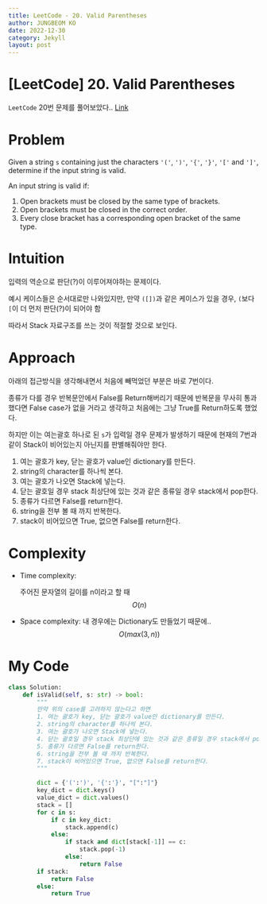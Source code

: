 ```yaml
---
title: LeetCode - 20. Valid Parentheses
author: JUNGBEOM KO
date: 2022-12-30
category: Jekyll
layout: post
---
```


# [LeetCode] 20. Valid Parentheses

`LeetCode` 20번 문제를 풀어보았다.. [Link](https://leetcode.com/problems/valid-parentheses/description/)



# Problem

Given a string `s` containing just the characters `'('`, `')'`, `'{'`, `'}'`, `'['` and `']'`, determine if the input string is valid.

An input string is valid if:

1. Open brackets must be closed by the same type of brackets.
2. Open brackets must be closed in the correct order.
3. Every close bracket has a corresponding open bracket of the same type.



# Intuition

입력의 역순으로 판단(?)이 이루어져야하는 문제이다.

예시 케이스들은 순서대로만 나와있지만, 만약 `([])`과 같은 케이스가 있을 경우, `(`보다 `[`이 더 먼저 판단(?)이 되어야 함

따라서 Stack 자료구조를 쓰는 것이 적절할 것으로 보인다. 



# Approach

아래의 접근방식을 생각해내면서 처음에 빼먹었던 부분은 바로 7번이다.

종류가 다를 경우 반복문안에서 False를 Return해버리기 때문에 반복문을 무사히 통과했다면 False case가 없을 거라고 생각하고 처음에는 그냥 True를 Return하도록 했었다.

하지만 이는 여는괄호 하나로 된 `s`가 입력일 경우 문제가 발생하기 때문에 현재의 7번과 같이 Stack이 비어있는지 아닌지를 판별해줘야만 한다.

1. 여는 괄호가 key, 닫는 괄호가 value인 dictionary를 만든다.
1. string의 character를 하나씩 본다.
1. 여는 괄호가 나오면 Stack에 넣는다.
1. 닫는 괄호일 경우 stack 최상단에 있는 것과 같은 종류일 경우 stack에서 pop한다.
1. 종류가 다르면 False를 return한다.
1. string을 전부 볼 때 까지 반복한다.
1. stack이 비어있으면 True, 없으면 False를 return한다.



# Complexity
- Time complexity:

  주어진 문자열의 길이를 n이라고 할 때 $$O(n)$$

- Space complexity:
  내 경우에는 Dictionary도 만들었기 때문에.. $$O(max(3, n))$$

  

# My Code

```python
class Solution:
    def isValid(self, s: str) -> bool:
        """
        만약 위의 case를 고려하지 않는다고 하면
        1. 여는 괄호가 key, 닫는 괄호가 value인 dictionary를 만든다.
        2. string의 character를 하나씩 본다.
        3. 여는 괄호가 나오면 Stack에 넣는다.
        4. 닫는 괄호일 경우 stack 최상단에 있는 것과 같은 종류일 경우 stack에서 pop한다.
        5. 종류가 다르면 False를 return한다.
        6. string을 전부 볼 때 까지 반복한다.
        7. stack이 비어있으면 True, 없으면 False를 return한다.
        """

        dict = {'(':')', '{':'}', "[":"]"}
        key_dict = dict.keys()
        value_dict = dict.values()
        stack = []
        for c in s:
            if c in key_dict:
                stack.append(c)
            else:
                if stack and dict[stack[-1]] == c:
                    stack.pop(-1)
                else:
                    return False
        if stack:
            return False
        else:
            return True
```
